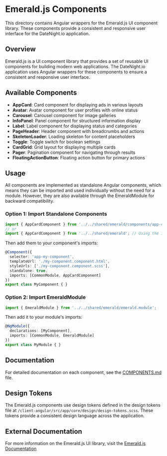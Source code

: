 # Emerald.js Components

This directory contains Angular wrappers for the Emerald.js UI component library. These components provide a consistent and responsive user interface for the DateNight.io application.

## Overview

Emerald.js is a UI component library that provides a set of reusable UI components for building modern web applications. The DateNight.io application uses Angular wrappers for these components to ensure a consistent and responsive user interface.

## Available Components

- **AppCard**: Card component for displaying ads in various layouts
- **Avatar**: Avatar component for user profiles with online status
- **Carousel**: Carousel component for image galleries
- **InfoPanel**: Panel component for structured information display
- **Label**: Label component for displaying status and categories
- **PageHeader**: Header component with breadcrumbs and actions
- **SkeletonLoader**: Loading skeleton for content placeholders
- **Toggle**: Toggle switch for boolean settings
- **CardGrid**: Grid layout for displaying multiple cards
- **Pager**: Pagination component for navigating through results
- **FloatingActionButton**: Floating action button for primary actions

## Usage

All components are implemented as standalone Angular components, which means they can be imported and used individually without the need for a module. However, they are also available through the EmeraldModule for backward compatibility.

### Option 1: Import Standalone Components

```typescript
import { AppCardComponent } from '../../shared/emerald/components/app-card/app-card.component';
// or
import { AppCardComponent } from '../../shared/emerald'; // Using the index.ts barrel file
```

Then add them to your component's imports:

```typescript
@Component({
  selector: 'app-my-component',
  templateUrl: './my-component.component.html',
  styleUrls: ['./my-component.component.scss'],
  standalone: true,
  imports: [CommonModule, AppCardComponent]
})
export class MyComponent { }
```

### Option 2: Import EmeraldModule

```typescript
import { EmeraldModule } from '../../shared/emerald/emerald.module';
```

Then add it to your module's imports:

```typescript
@NgModule({
  declarations: [MyComponent],
  imports: [CommonModule, EmeraldModule]
})
export class MyModule { }
```

## Documentation

For detailed documentation on each component, see the [COMPONENTS.md](./COMPONENTS.md) file.

## Design Tokens

The Emerald.js components use design tokens defined in the design tokens file at `/client-angular/src/app/core/design/design-tokens.scss`. These tokens provide a consistent design language across the application.

## External Documentation

For more information on the Emerald.js UI library, visit the [Emerald.js Documentation](https://docs-emerald.condorlabs.io/)